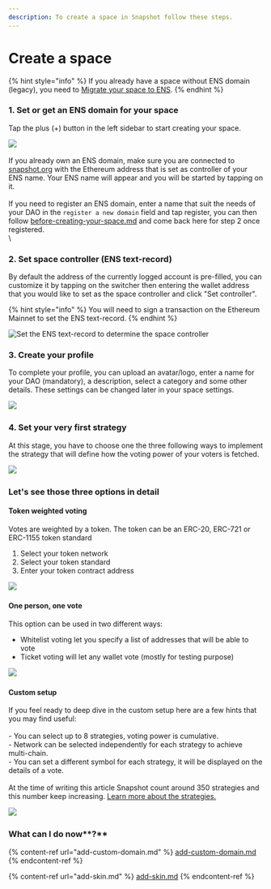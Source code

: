 ```yaml
---
description: To create a space in Snapshot follow these steps.
---
```


# Create a space

{% hint style="info" %}
If you already have a space without ENS domain (legacy), you need to [Migrate your space to ENS](https://docs.snapshot.page/spaces/migrate).
{% endhint %}

### 1. Set or get an ENS domain for your space

Tap the plus (+) button in the left sidebar to start creating your space.

![](<../.gitbook/assets/Capture d’écran 2022-08-11 à 12.30.46.png>)

If you already own an ENS domain, make sure you are connected to [snapshot.org](https://snapshot.org/#/setup) with the Ethereum address that is set as controller of your ENS name. Your ENS name will appear and you will be started by tapping on it.\
\
If you need to register an ENS domain, enter a name that suit the needs of your DAO in the `register a new domain` field and tap register, you can then follow [before-creating-your-space.md](before-creating-your-space.md "mention") and come back here for step 2 once registered.\
\


### 2. Set space controller (ENS text-record)

By default the address of the currently logged account is pre-filled, you can customize it by tapping on the switcher then entering the wallet address that you would like to set as the space controller and click "Set controller". &#x20;

{% hint style="info" %}
You will need to sign a transaction on the Ethereum Mainnet to set the ENS text-record.&#x20;
{% endhint %}

![Set the ENS text-record to determine the space controller](<../.gitbook/assets/Capture d’écran 2022-08-11 à 12.31.58.png>)

### 3. Create your profile

To complete your profile, you can upload an avatar/logo, enter a name for your DAO (mandatory), a description, select a category and some other details. These settings can be changed later in your space settings.

![](<../.gitbook/assets/Capture d’écran 2022-08-11 à 12.53.39.png>)

### **4. Set your very first strategy**

At this stage, you have to choose one the three following ways to implement the strategy that will define how the voting power of your voters is fetched.

![](<../.gitbook/assets/Capture d’écran 2022-08-11 à 12.33.32.png>)

### Let's see those three options in detail&#x20;

#### Token weighted voting

Votes are weighted by a token. The token can be an ERC-20, ERC-721 or ERC-1155 token standard

1. Select your token network
2. Select your token standard
3. Enter your token contract address

![](<../.gitbook/assets/Capture d’écran 2022-08-11 à 12.37.27.png>)

#### One person, one vote

This option can be used in two different ways:

* Whitelist voting let you specify a list of addresses that will be able to vote
* Ticket voting will let any wallet vote (mostly for testing purpose)

![](<../.gitbook/assets/Capture d’écran 2022-08-11 à 13.24.40.png>)

#### Custom setup

If you feel ready to deep dive in the custom setup here are a few hints that you may find useful:\
\
\- You can select up to 8 strategies, voting power is cumulative.\
\- Network can be selected independently for each strategy to achieve multi-chain.\
\- You can set a different symbol for each strategy, it will be displayed on the details of a vote.\
\
At the time of writing this article Snapshot count around 350 strategies and this number keep increasing. [Learn more about the strategies. ](../strategies/what-is-a-strategy.md)

![](<../.gitbook/assets/Capture d’écran 2022-08-11 à 13.25.04 (1).png>)

### What can I do now**?**

{% content-ref url="add-custom-domain.md" %}
[add-custom-domain.md](add-custom-domain.md)
{% endcontent-ref %}

{% content-ref url="add-skin.md" %}
[add-skin.md](add-skin.md)
{% endcontent-ref %}
